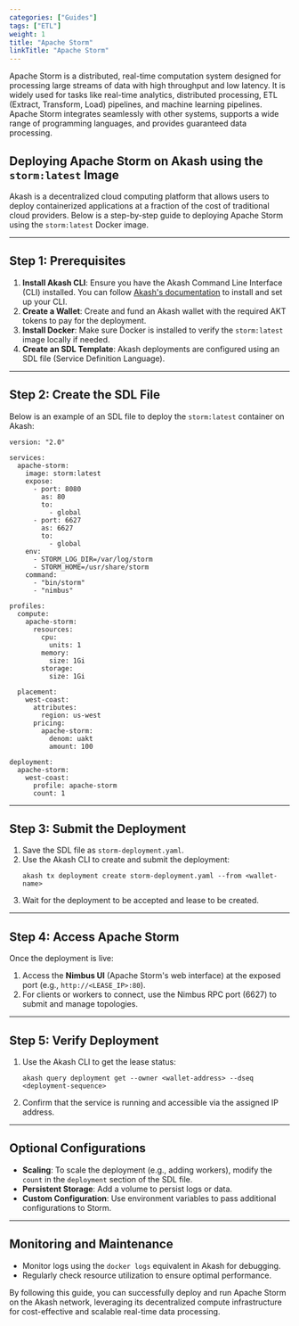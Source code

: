 ```yaml
---
categories: ["Guides"]
tags: ["ETL"]
weight: 1
title: "Apache Storm"
linkTitle: "Apache Storm"
---
```


Apache Storm is a distributed, real-time computation system designed for processing large streams of data with high throughput and low latency. It is widely used for tasks like real-time analytics, distributed processing, ETL (Extract, Transform, Load) pipelines, and machine learning pipelines. Apache Storm integrates seamlessly with other systems, supports a wide range of programming languages, and provides guaranteed data processing.

## **Deploying Apache Storm on Akash using the `storm:latest` Image**

Akash is a decentralized cloud computing platform that allows users to deploy containerized applications at a fraction of the cost of traditional cloud providers. Below is a step-by-step guide to deploying Apache Storm using the `storm:latest` Docker image.

---

## **Step 1: Prerequisites**

1. **Install Akash CLI**: Ensure you have the Akash Command Line Interface (CLI) installed. You can follow [Akash's documentation](/docs/deployments/akash-cli/overview/) to install and set up your CLI.
2. **Create a Wallet**: Create and fund an Akash wallet with the required AKT tokens to pay for the deployment.
3. **Install Docker**: Make sure Docker is installed to verify the `storm:latest` image locally if needed.
4. **Create an SDL Template**: Akash deployments are configured using an SDL file (Service Definition Language).

---

## **Step 2: Create the SDL File**

Below is an example of an SDL file to deploy the `storm:latest` container on Akash:

```
version: "2.0"

services:
  apache-storm:
    image: storm:latest
    expose:
      - port: 8080
        as: 80
        to:
          - global
      - port: 6627
        as: 6627
        to:
          - global
    env:
      - STORM_LOG_DIR=/var/log/storm
      - STORM_HOME=/usr/share/storm
    command:
      - "bin/storm"
      - "nimbus"

profiles:
  compute:
    apache-storm:
      resources:
        cpu:
          units: 1
        memory:
          size: 1Gi
        storage:
          size: 1Gi

  placement:
    west-coast:
      attributes:
        region: us-west
      pricing:
        apache-storm:
          denom: uakt
          amount: 100

deployment:
  apache-storm:
    west-coast:
      profile: apache-storm
      count: 1
```

---

## **Step 3: Submit the Deployment**

1. Save the SDL file as `storm-deployment.yaml`.
2. Use the Akash CLI to create and submit the deployment:
   ```
   akash tx deployment create storm-deployment.yaml --from <wallet-name>
   ```
3. Wait for the deployment to be accepted and lease to be created.

---

## **Step 4: Access Apache Storm**

Once the deployment is live:
1. Access the **Nimbus UI** (Apache Storm's web interface) at the exposed port (e.g., `http://<LEASE_IP>:80`).
2. For clients or workers to connect, use the Nimbus RPC port (6627) to submit and manage topologies.

---

## **Step 5: Verify Deployment**

1. Use the Akash CLI to get the lease status:
   ```
   akash query deployment get --owner <wallet-address> --dseq <deployment-sequence>
   ```
2. Confirm that the service is running and accessible via the assigned IP address.

---

## **Optional Configurations**

- **Scaling**: To scale the deployment (e.g., adding workers), modify the `count` in the `deployment` section of the SDL file.
- **Persistent Storage**: Add a volume to persist logs or data.
- **Custom Configuration**: Use environment variables to pass additional configurations to Storm.

---

## **Monitoring and Maintenance**

- Monitor logs using the `docker logs` equivalent in Akash for debugging.
- Regularly check resource utilization to ensure optimal performance.

By following this guide, you can successfully deploy and run Apache Storm on the Akash network, leveraging its decentralized compute infrastructure for cost-effective and scalable real-time data processing.